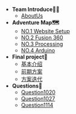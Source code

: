 <!-- 侧边栏 docs/_sidebar.md -->
* **Team Introduce🏴‍☠️**
  * [AboutUs](Team%20Introduce🏴‍☠️/AboutUs.md)
* **Adventure Map🗺️**
  * [NO.1 Website Setup](Adventure%20Map🗺️/NO.1%20Website%20Setup.md)
  * [NO.2 Fusion 360](Adventure%20Map🗺️/NO.2%20Fusion%20360.md)
  * [NO.3 Processing](Adventure%20Map🗺️/NO.3%20Processing.md)
  * [NO.4 Arduino](Adventure%20Map🗺️/NO.4%20Arduino.md)   
* **Final project📜**
  * [基本介绍](Final%20project📜/基本介绍.md)
  * [前期方案](Final%20project📜/前期方案.md)
  * [方案迭代](Final%20project📜/方案迭代.md)
* **Questions🤔**
  * [Question1020](Questions🤔/Question1020.md)
  * [Question1027](Questions🤔/Question1027.md)
  * [Question1114](Questions🤔/Question1114.md)